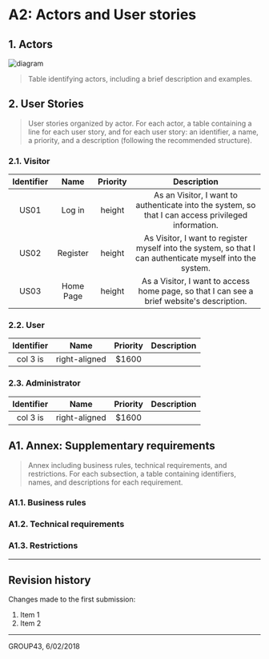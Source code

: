 # A2: Actors and User stories

## 1. Actors

![diagram](https://yuml.me/f11f9fdb.png)
> Table identifying actors, including a brief description and examples.

## 2. User Stories

> User stories organized by actor.
> For each actor, a table containing a line for each user story, and for each user story: an identifier, a name, a priority, and a description (following the recommended structure).

### 2.1. Visitor
| Identifier  | Name          | Priority  | Description |
| :----------:|:-------------:|:---------:|:-----------:|
| US01        | Log in        | height     | As an Visitor, I want to authenticate into the system, so that I can access privileged information.        |
| US02        | Register      | height     | As Visitor, I want to register myself into the system, so that I can authenticate myself into the system.        |
| US03        | Home Page     | height     | As a Visitor, I want to access home page, so that I can see a brief website's description.        |


### 2.2. User
| Identifier  | Name          | Priority  | Description |
| :----------:|:-------------:| :-----:|:-------:|
| col 3 is    | right-aligned | $1600 |       |

### 2.3. Administrator
| Identifier  | Name          | Priority  | Description |
| :----------:|:-------------:| :-----:|:-------:|
| col 3 is    | right-aligned | $1600 |       |

## A1. Annex: Supplementary requirements

> Annex including business rules, technical requirements, and restrictions.
> For each subsection, a table containing identifiers, names, and descriptions for each requirement.

### A1.1. Business rules

### A1.2. Technical requirements

### A1.3. Restrictions

***

## Revision history

Changes made to the first submission:
1. Item 1
1. Item 2

***

GROUP43, 6/02/2018
